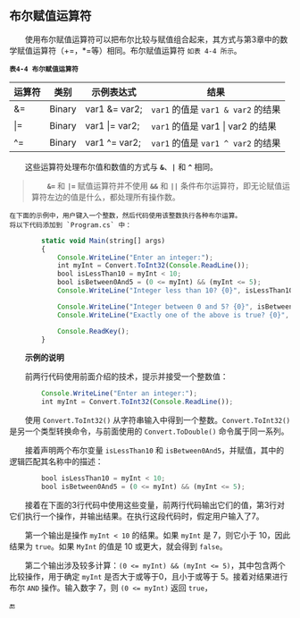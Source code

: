 ## 布尔赋值运算符

&emsp;&emsp;使用布尔赋值运算符可以把布尔比较与赋值组合起来，其方式与第3章中的数学赋值运算符（+=，*=等）相同。布尔赋值运算符 `如表 4-4 所示`。

**`表4-4 布尔赋值运算符`**

| 运算符 | 类别 | 示例表达式 | 结果 |
|-|-|-|-|
| &= | Binary | var1 &= var2; | `var1` 的值是 `var1 & var2` 的结果 |
| \|= | Binary | var1 \|= var2; | `var1` 的值是 var1 \| var2 的结果 |
| ^= | Binary | var1 ^= var2; | `var1` 的值是 `var1 ^ var2` 的结果 |


&emsp;&emsp;这些运算符处理布尔值和数值的方式与 **`&`**、**`|`** 和 **`^`** 相同。

>&emsp;&emsp;**`&=`** 和 **`|=`** 赋值运算符并不使用 **`&&`** 和 **`||`** 条件布尔运算符，即无论赋值运算符左边的值是什么，都处理所有操作数。

    在下面的示例中，用户键入一个整数，然后代码使用该整数执行各种布尔运算。
    将以下代码添加到 `Program.cs` 中：

```javascript
        static void Main(string[] args)
        {
            Console.WriteLine("Enter an integer:");
            int myInt = Convert.ToInt32(Console.ReadLine());
            bool isLessThan10 = myInt < 10;
            bool isBetween0And5 = (0 <= myInt) && (myInt <= 5);
            Console.WriteLine("Integer less than 10? {0}", isLessThan10);

            Console.WriteLine("Integer between 0 and 5? {0}", isBetween0And5);
            Console.WriteLine("Exactly one of the above is true? {0}", isLessThan10 ^ isBetween0And5);

            Console.ReadKey();
        }
```


&emsp;&emsp;**示例的说明**

&emsp;&emsp;前两行代码使用前面介绍的技术，提示并接受一个整数值：

```javascript
        Console.WriteLine("Enter an integer:");
        int myInt = Convert.ToInt32(Console.ReadLine());
```

&emsp;&emsp;使用 `Convert.ToInt32()` 从字符串输入中得到一个整数。`Convert.ToInt32()` 是另一个类型转换命令，与前面使用的 `Convert.ToDouble()` 命令属于同一系列。

&emsp;&emsp;接着声明两个布尔变量 `isLessThan10` 和 `isBetween0And5`，并赋值，其中的逻辑匹配其名称中的描述：

```javascript
        bool isLessThan10 = myInt < 10;
        bool isBetween0And5 = (0 <= myInt) && (myInt <= 5);
```

&emsp;&emsp;接着在下面的3行代码中使用这些变量，前两行代码输出它们的值，第3行对它们执行一个操作，并输出结果。在执行这段代码时，假定用户输入了7。

&emsp;&emsp;第一个输出是操作 `myInt < 10` 的结果。如果 `myInt` 是 7，则它小于 10，因此结果为 `true`。如果 `MyInt` 的值是 10 或更大，就会得到 `false`。

&emsp;&emsp;第二个输出涉及较多计算：`(0 <= myInt) && (myInt <= 5)`，其中包含两个比较操作，用于确定 `myInt` 是否大于或等于0，且小于或等于 5。接着对结果进行布尔 `AND` 操作。输入数字 7，则 `(0 <= myInt)` 返回 `true`，









🔚
